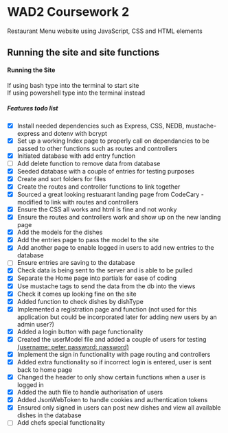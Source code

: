 # WAD2 Coursework 2
Restaurant Menu website using JavaScript, CSS and HTML elements

## Running the site and site functions
#### Running the Site
If using bash type <node index.js> into the terminal to start site  
If using powershell type <node index> into the terminal instead

##### Features todo list
- [x] Install needed dependencies such as Express, CSS, NEDB, mustache-express and dotenv with bcrypt  
- [x] Set up a working Index page to properly call on dependancies to be passed to other functions such as routes and controllers
- [x] Initiated database with add entry function  
- [ ] Add delete function to remove data from database  
- [x] Seeded database with a couple of entries for testing purposes  
- [x] Create and sort folders for files  
- [x] Create the routes and controller functions to link together  
- [x] Sourced a great looking restuarant landing page from CodeCary - modified to link with routes and controllers  
- [x] Ensure the CSS all works and html is fine and not wonky
- [x] Ensure the routes and controllers work and show up on the new landing page  
- [x] Add the models for the dishes  
- [x] Add the entries page to pass the model to the site
- [x] Add another page to enable logged in users to add new entries to the database
- [ ] Ensure entries are saving to the database
- [x] Check data is being sent to the server and is able to be pulled
- [x] Separate the Home page into partials for ease of coding
- [x] Use mustache tags to send the data from the db into the views
- [x] Check it comes up looking fine on the site
- [x] Added function to check dishes by dishType
- [x] Implemented a registration page and function (not used for this application but could be incorporated later for adding new users by an admin user?)
- [x] Added a login button with page functionality 
- [x] Created the userModel file and added a couple of users for testing <ins>(username: peter password: password)</ins>
- [x] Implement the sign in functionality with page routing and controllers
- [x] Added extra functionality so if incorrect login is entered, user is sent back to home page
- [x] Changed the header to only show certain functions when a user is logged in
- [x] Added the auth file to handle authorisation of users
- [x] Added JsonWebToken to handle cookies and authentication tokens
- [x] Ensured only signed in users can post new dishes and view all available dishes in the database
- [ ] Add chefs special functionality